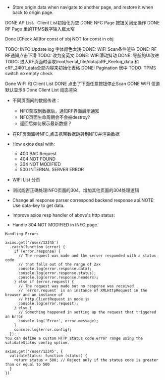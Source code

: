 - Store origin data when navigate to another page, and restore it when back to origin page.

DONE AP List、Client List初始化为空
DONE NFC Page 按钮关闭无操作
DONE RF Page 里的TPMS数字输入框太窄

Done [Check All]for const of obj NOT for const in obj

TODO: INFO Update log 字体颜色太浅
DONE: WIFI Scan条件渲染
DONE: RF RF通知点击下滑
TODO: 改为全英文
DONE: WIFI滑动抖动
DONE: 导航的UI改进
TODO: 进入RF页面时读取/root/serial_file/data/aRF_Keeloq_data 和 cRF_24l01_data全部内容来初始化表格
DONE: Pagination 居中
TODO: TPMS switch no empty check

Done WIFI 和 Client List
  DONE 点击了下面任意按钮停止Scan
  DONE WIFI 信道默认显示6
Done Client List 动态渲染

- 不同页面间的数据传递：
  - NFC获取到数据后，通知RF界面展示通知
  - NFC页面生命周期会不会被destroy?
  - 返回后如何展示最新数据？
- 在RF页面监听NFC,点击携带数据跳转到NFC并渲染数据

- How axios deal with:
  - 400 BAD Request
  - 404 NOT FOUND
  - 304 NOT MODIFIED
  - 500 INTERNAL SERVER ERROR


- WIFI List 分页
- 测试能否正确处理INFO页面的304，增加其他页面的304处理逻辑

- Change all response parser correspond backend response api.NOTE: Use data-key to get data.

- Improve axios resp handler of above's http status:
- Handle 304 NOT MODIFIED in INFO page.

```
Handling Errors

axios.get('/user/12345')
  .catch(function (error) {
    if (error.response) {
      // The request was made and the server responded with a status code
      // that falls out of the range of 2xx
      console.log(error.response.data);
      console.log(error.response.status);
      console.log(error.response.headers);
    } else if (error.request) {
      // The request was made but no response was received
      // `error.request` is an instance of XMLHttpRequest in the browser and an instance of
      // http.ClientRequest in node.js
      console.log(error.request);
    } else {
      // Something happened in setting up the request that triggered an Error
      console.log('Error', error.message);
    }
    console.log(error.config);
  });
You can define a custom HTTP status code error range using the validateStatus config option.

axios.get('/user/12345', {
  validateStatus: function (status) {
    return status < 500; // Reject only if the status code is greater than or equal to 500
  }
})
```


